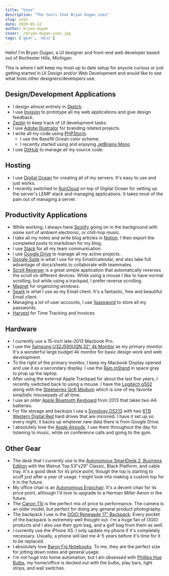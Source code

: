 ```yaml
---
title: "Uses"
description: "The tools that Bryan Dugan uses"
slug: uses 
date: 2020-05-12
author: bryan-dugan
cover: ./bryan-dugan-uses.jpg
tags: ['gear', 'misc']
---
```


Hello! I'm Bryan Dugan, a UI designer and front-end web developer based out of Rochester Hills, Michigan.

This is where I will keep my most up to date setup for anyone curious or just getting started in UI Design and/or Web Development and would like to see what tools other designers/developers use.

## Design/Development Applications

- I design almost entirely in [Sketch](http://sketch.com/).
- I use [Invision](https://www.invisionapp.com/) to prototype all my web applications and give design feedback.
- [Zeplin](https://zeplin.io/) to keep track of UI development tasks.
- I use [Adobe Illustrator](https://www.adobe.com/products/illustrator.html) for branding related projects.
- I write all my code using [PHPStorm](https://www.jetbrains.com/phpstorm/).
    - I use the Base16 Ocean color scheme.
    - I recently started using and enjoying [JetBrains Mono](https://www.jetbrains.com/lp/mono/)
- I use [GitHub](https://github.com) to manage all my source code.


## Hosting

- I use [Digital Ocean](https://m.do.co/c/ac1815b98d4c) for creating all of my servers. It's easy to use and just works.
- I recently switched to [RunCloud](https://runcloud.io/r/ZMrWgZNDeyRw) on top of Digital Ocean for setting up the server's LEMP stack and managing applications. It takes most of the pain out of managing a server.


## Productivity Applications

- While working, I always have [Spotify](https://www.spotify.com/) going on in the background with some sort of ambient electronic, or chill-hop music.
- I take all my notes and write blog articles in [Notion](https://www.notion.so/?r=0e97ed20a2904e06a5a22c190f01516a). I then export the completed posts to markdown for my blog.
- I use [Slack](https://slack.com/) for all my team communication.
- I use [Google Drive](https://www.google.com/drive/) to manage all my active projects.
- [Google Suite](https://gsuite.google.com/) is what I use for my Email/calendar, and also take full advantage of docs/sheets to collaborate with teammates.
- [Scroll Reverser](https://pilotmoon.com/scrollreverser/) is a great simple application that automatically reverses the scroll on different devices. While using a mouse I like to have normal scrolling, but while using a trackpad, I prefer reverse scrolling.
- [Magnet](https://apps.apple.com/us/app/magnet/id441258766?mt=12) for organizing windows.
- [Spark](https://apps.apple.com/us/app/spark-email-app-by-readdle/id1176895641?mt=12) is what I use as my Email client. It's a fantastic, free and beautiful Email client.
- Managing a lot of user accounts, I use [1password](https://1password.com/) to store all my passwords.
- [Harvest](http://try.hrv.st/1-683890) for Time Tracking and Invoices


## Hardware

- I currently use a 15-inch late-2013 Macbook Pro.
- I use the [Samsung U32J590UQN 32″ 4k Monitor](https://amzn.to/3ghi98Q) as my primary monitor. It's a wonderful large budget 4k monitor for basic design work and web development.
- To the right of the primary monitor, I keep my Macbook Display opened and use it as a secondary display. I use the [Rain mStand](https://amzn.to/2XpXfMb) in space gray to prop up the laptop.
- After using the external Apple Trackpad for about the last five years, I recently switched back to using a mouse. I have the [Logitech g502](https://amzn.to/2LXgZ4C) along with the [Steelseries QcK Medium](https://www.amazon.com/SteelSeries-QcK-Cloth-Gaming-Mouse/dp/B000UEZ36W/ref=sr_1_2?crid=1IN3O6QU2K3JH&keywords=steelseries%2Bqck&qid=1571695695&sprefix=steelseries%2B%2Caps%2C162&sr=8-2&th=1) which is one of my favorite simplistic mousepads of all time.
- I use an older [Apple Bluetooth Keyboard](https://amzn.to/36yJtes) from 2013 that takes two AA batteries.
- For file storage and backups I use a [Synology DS213](https://amzn.to/2XlRrTU) with two [6TB Western Digital Red](https://amzn.to/3ghXIIN) hard drives that are mirrored. I have it set up so every night, it backs up whatever new data there is from Google Drive.
- I absolutely love the [Apple Airpods](https://amzn.to/3ghXIIN). I use them throughout the day for listening to music, while on conference calls and going to the gym.


## Other Gear

- The desk that I currently use is the [Autonomous SmartDesk 2, Business Edition](https://bit.ly/3eGgNTu) with the Walnut Top 53"x29" Classic, Black Platform, and cable tray. It's a good desk for its price point, though the top is starting to scuff just after a year of usage. I might look into making a custom top for it in the future.
- My office chair is an [Autonomous Ergochair](https://bit.ly/3eGgNTu). It's a decent chair for its price point, although I'd love to upgrade to a Herman Miller Aeron in the future.
- The [Canon T5i](https://amzn.to/2Xrgcy8) is the perfect mix of price to performance. The camera is an older model, but perfect for doing any general product photography.
- The backpack I use is the [OGIO Renegade 17″ Backpack](https://amzn.to/3eeEdiv). Every pocket of the backpack is extremely well thought out. I'm a huge fan of OGIO products and I also use their gym bag, and a golf bag from them as well.
- I currently use the iPhone XS. I only update my phone if it's completely necessary. Usually, a phone will last me 4-5 years before it's time for it to be replaced.
- I absolutely love [Baron Fig Notebooks](https://www.baronfig.com/). To me, they are the perfect size for jotting down notes and general usage.
- I'm not huge into home automation, but I am obsessed with [Phillips Hue Bulbs](https://amzn.to/2LWbq6w), my home/office is decked out with the bulbs, play bars, light strips, and wall switches.
